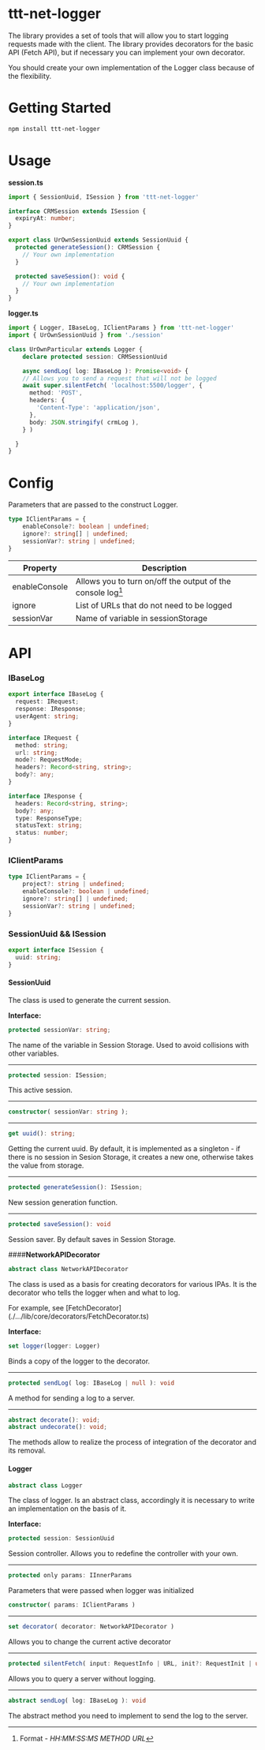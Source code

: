 # ttt-net-logger

The library provides a set of tools that will allow you to start logging requests made with the client. The library provides decorators for the basic API (Fetch API), but if necessary you can implement your own decorator.

You should create your own implementation of the Logger class because of the flexibility.

# Getting Started

```bash
npm install ttt-net-logger
```

# Usage 

**session.ts**
```ts
import { SessionUuid, ISession } from 'ttt-net-logger'

interface CRMSession extends ISession {
  expiryAt: number;
}

export class UrOwnSessionUuid extends SessionUuid {
  protected generateSession(): CRMSession {
    // Your own implementation
  }

  protected saveSession(): void {
    // Your own implementation
  }
}
```

**logger.ts**
```ts
import { Logger, IBaseLog, IClientParams } from 'ttt-net-logger'
import { UrOwnSessionUuid } from './session'

class UrOwnParticular extends Logger {
    declare protected session: CRMSessionUuid

    async sendLog( log: IBaseLog ): Promise<void> {
    // Allows you to send a request that will not be logged
    await super.silentFetch( 'localhost:5500/logger', {
      method: 'POST',
      headers: {
        'Content-Type': 'application/json',
      },
      body: JSON.stringify( crmLog ),
    } )

  }
}
```

# Config

Parameters that are passed to the construct Logger.

```ts
type IClientParams = {
    enableConsole?: boolean | undefined;
    ignore?: string[] | undefined;
    sessionVar?: string | undefined;
}
```

| Property      | Description                                                          |
| ----------    | -------------------------------------------------------------------- |
| enableConsole | Allows you to turn on/off the output of the console log[^console log]|
| ignore        | List of URLs that do not need to be logged                           |
| sessionVar    | Name of variable in sessionStorage                                   |

# API

### IBaseLog

```ts
export interface IBaseLog {
  request: IRequest;
  response: IResponse;
  userAgent: string;
}

interface IRequest {
  method: string;
  url: string;
  mode?: RequestMode;
  headers?: Record<string, string>;
  body?: any;
}

interface IResponse {
  headers: Record<string, string>;
  body?: any;
  type: ResponseType;
  statusText: string;
  status: number;
}
```

### IClientParams

```ts
type IClientParams = {
    project?: string | undefined;
    enableConsole?: boolean | undefined;
    ignore?: string[] | undefined;
    sessionVar?: string | undefined;
}
```

### SessionUuid && ISession

```ts
export interface ISession {
  uuid: string;
}
```

#### **SessionUuid**

The class is used to generate the current session.

**Interface:**

```ts
protected sessionVar: string;
```
The name of the variable in Session Storage. Used to avoid collisions with other variables.

-----

```ts
protected session: ISession;
```
This active session.

-----

```ts
constructor( sessionVar: string );
```

-----

```ts
get uuid(): string;
```
Getting the current uuid. By default, it is implemented as a singleton - if there is no session in Sesion Storage, it creates a new one, otherwise takes the value from storage.

-----

```ts
protected generateSession(): ISession;
```
New session generation function.

-----

```ts
protected saveSession(): void
```
Session saver. By default saves in Session Storage.

####**NetworkAPIDecorator**

```ts
abstract class NetworkAPIDecorator
```

The class is used as a basis for creating decorators for various IPAs. It is the decorator who tells the logger when and what to log.

For example, see [FetchDecorator] (./.../lib/core/decorators/FetchDecorator.ts)

**Interface:**

```ts
set logger(logger: Logger)
```
Binds a copy of the logger to the decorator.

-----

```ts
protected sendLog( log: IBaseLog | null ): void
```
A method for sending a log to a server.

-----

```ts
abstract decorate(): void;
abstract undecorate(): void;
```
The methods allow to realize the process of integration of the decorator and its removal.

#### **Logger**

```ts
abstract class Logger
```

The class of logger. Is an abstract class, accordingly it is necessary to write an implementation on the basis of it.

**Interface:**

```ts
protected session: SessionUuid
```
Session controller. Allows you to redefine the controller with your own.

-----

```ts
protected only params: IInnerParams
```
Parameters that were passed when logger was initialized

```ts
constructor( params: IClientParams )
```

-----

```ts
set decorator( decorator: NetworkAPIDecorator )
```
Allows you to change the current active decorator

-----

```ts
protected silentFetch( input: RequestInfo | URL, init?: RequestInit | undefined )
```
Allows you to query a server without logging.

-----

```ts
abstract sendLog( log: IBaseLog ): void
```
The abstract method you need to implement to send the log to the server.

[^console log]: Format - *HH:MM:SS:MS METHOD URL*

